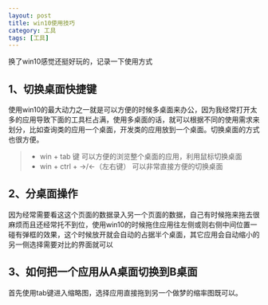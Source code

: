 ```yaml
---
layout: post
title: win10使用技巧
category: 工具
tags: [工具]
---
```


换了win10感觉还挺好玩的，记录一下使用方式

## 1、切换桌面快捷键
使用win10的最大动力之一就是可以方便的时候多桌面来办公，因为我经常打开太多的应用导致下面的工具栏占满，使用多桌面的话，就可以根据不同的使用需求来划分，比如查询类的应用一个桌面，开发类的应用放到一个桌面。切换桌面的方式也很方便。

> - win + tab 键 可以方便的浏览整个桌面的应用，利用鼠标切换桌面
> - win + ctrl +  ->/<-（左右键） 可以非常直接方便的切换桌面


## 2、分桌面操作
因为经常需要看这这个页面的数据录入另一个页面的数据，自己有时候拖来拖去很麻烦而且还经常托不到位，使用win10的时候拖住应用往左侧或则右侧中间位置一碰有弹框的效果，这个时候放开就会自动的占据半个桌面，其它应用会自动缩小的另一侧选择需要对比的界面就可以


## 3、如何把一个应用从A桌面切换到B桌面
首先使用tab键进入缩略图，选择应用直接拖到另一个做梦的缩率图既可以。
